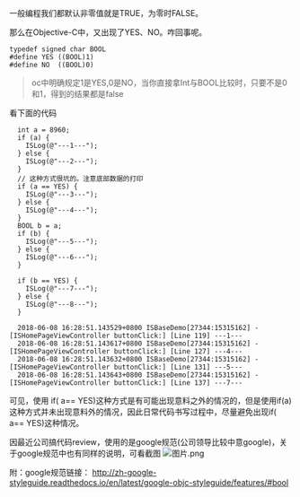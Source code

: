 一般编程我们都默认非零值就是TRUE，为零时FALSE。

那么在Objective-C中，又出现了YES、NO。咋回事呢。
```
typedef signed char BOOL
#define YES ((BOOL)1)
#define NO  ((BOOL)0)
```
>oc中明确规定1是YES,0是NO，当你直接拿Int与BOOL比较时，只要不是0和1，得到的结果都是false

看下面的代码

      int a = 8960;
      if (a) {
        ISLog(@"---1---");
      } else {
        ISLog(@"---2---");
      }
      // 这种方式很坑的。注意底部数据的打印
      if (a == YES) {
        ISLog(@"---3---");
      } else {
        ISLog(@"---4---");
      }
      BOOL b = a;
      if (b) {
        ISLog(@"---5---");
      } else {
        ISLog(@"---6---");
      }
  
      if (b == YES) {
        ISLog(@"---7---");
      } else {
        ISLog(@"---8---");
      }
     
      2018-06-08 16:28:51.143529+0800 ISBaseDemo[27344:15315162] -[ISHomePageViewController buttonClick:] [Line 119] ---1---
      2018-06-08 16:28:51.143617+0800 ISBaseDemo[27344:15315162] -[ISHomePageViewController buttonClick:] [Line 127] ---4---
      2018-06-08 16:28:51.143632+0800 ISBaseDemo[27344:15315162] -[ISHomePageViewController buttonClick:] [Line 131] ---5---
      2018-06-08 16:28:51.143643+0800 ISBaseDemo[27344:15315162] -[ISHomePageViewController buttonClick:] [Line 137] ---7---
      
可见，使用 if( a== YES)这种方式是有可能出现意料之外的情况的，但是使用if(a)这种方式并未出现意料外的情况，因此日常代码书写过程中，尽量避免出现if( a== YES)这种情况。

因最近公司搞代码review，使用的是google规范(公司领导比较中意google)，关于google规范中也有同样的说明，可看截图
![图片.png](https://upload-images.jianshu.io/upload_images/1613923-9b27c238aecf31a2.png?imageMogr2/auto-orient/strip%7CimageView2/2/w/1240)

附：google规范链接：
http://zh-google-styleguide.readthedocs.io/en/latest/google-objc-styleguide/features/#bool
